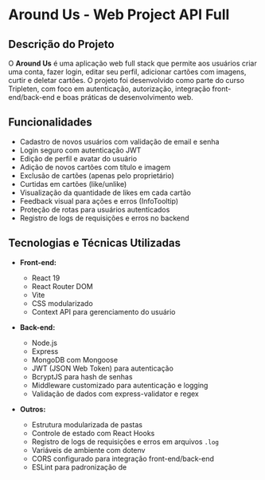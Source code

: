 # Around Us - Web Project API Full

## Descrição do Projeto

O **Around Us** é uma aplicação web full stack que permite aos usuários criar uma conta, fazer login, editar seu perfil, adicionar cartões com imagens, curtir e deletar cartões. O projeto foi desenvolvido como parte do curso Tripleten, com foco em autenticação, autorização, integração front-end/back-end e boas práticas de desenvolvimento web.

## Funcionalidades

- Cadastro de novos usuários com validação de email e senha
- Login seguro com autenticação JWT
- Edição de perfil e avatar do usuário
- Adição de novos cartões com título e imagem
- Exclusão de cartões (apenas pelo proprietário)
- Curtidas em cartões (like/unlike)
- Visualização da quantidade de likes em cada cartão
- Feedback visual para ações e erros (InfoTooltip)
- Proteção de rotas para usuários autenticados
- Registro de logs de requisições e erros no backend

## Tecnologias e Técnicas Utilizadas

- **Front-end:**  
  - React 19  
  - React Router DOM  
  - Vite  
  - CSS modularizado  
  - Context API para gerenciamento do usuário

- **Back-end:**  
  - Node.js  
  - Express  
  - MongoDB com Mongoose  
  - JWT (JSON Web Token) para autenticação  
  - BcryptJS para hash de senhas  
  - Middleware customizado para autenticação e logging  
  - Validação de dados com express-validator e regex

- **Outros:**  
  - Estrutura modularizada de pastas  
  - Controle de estado com React Hooks  
  - Registro de logs de requisições e erros em arquivos `.log`  
  - Variáveis de ambiente com dotenv  
  - CORS configurado para integração front-end/back-end  
  - ESLint para padronização de